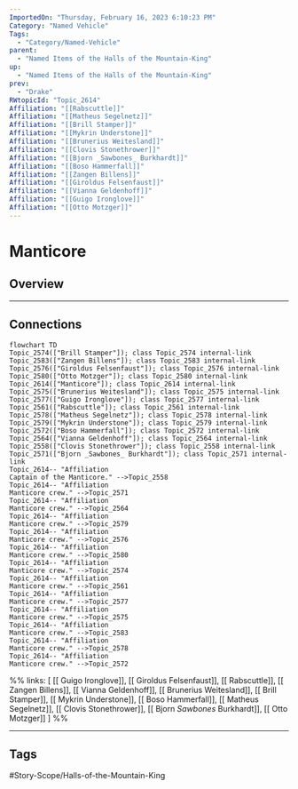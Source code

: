 ```yaml
---
ImportedOn: "Thursday, February 16, 2023 6:10:23 PM"
Category: "Named Vehicle"
Tags:
  - "Category/Named-Vehicle"
parent:
  - "Named Items of the Halls of the Mountain-King"
up:
  - "Named Items of the Halls of the Mountain-King"
prev:
  - "Drake"
RWtopicId: "Topic_2614"
Affiliation: "[[Rabscuttle]]"
Affiliation: "[[Matheus Segelnetz]]"
Affiliation: "[[Brill Stamper]]"
Affiliation: "[[Mykrin Understone]]"
Affiliation: "[[Brunerius Weitesland]]"
Affiliation: "[[Clovis Stonethrower]]"
Affiliation: "[[Bjorn _Sawbones_ Burkhardt]]"
Affiliation: "[[Boso Hammerfall]]"
Affiliation: "[[Zangen Billens]]"
Affiliation: "[[Giroldus Felsenfaust]]"
Affiliation: "[[Vianna Geldenhoff]]"
Affiliation: "[[Guigo Ironglove]]"
Affiliation: "[[Otto Motzger]]"
---
```

# Manticore
## Overview
---
## Connections
```mermaid
flowchart TD
Topic_2574(["Brill Stamper"]); class Topic_2574 internal-link
Topic_2583(["Zangen Billens"]); class Topic_2583 internal-link
Topic_2576(["Giroldus Felsenfaust"]); class Topic_2576 internal-link
Topic_2580(["Otto Motzger"]); class Topic_2580 internal-link
Topic_2614(["Manticore"]); class Topic_2614 internal-link
Topic_2575(["Brunerius Weitesland"]); class Topic_2575 internal-link
Topic_2577(["Guigo Ironglove"]); class Topic_2577 internal-link
Topic_2561(["Rabscuttle"]); class Topic_2561 internal-link
Topic_2578(["Matheus Segelnetz"]); class Topic_2578 internal-link
Topic_2579(["Mykrin Understone"]); class Topic_2579 internal-link
Topic_2572(["Boso Hammerfall"]); class Topic_2572 internal-link
Topic_2564(["Vianna Geldenhoff"]); class Topic_2564 internal-link
Topic_2558(["Clovis Stonethrower"]); class Topic_2558 internal-link
Topic_2571(["Bjorn _Sawbones_ Burkhardt"]); class Topic_2571 internal-link
Topic_2614-- "Affiliation
Captain of the Manticore." -->Topic_2558
Topic_2614-- "Affiliation
Manticore crew." -->Topic_2571
Topic_2614-- "Affiliation
Manticore crew." -->Topic_2564
Topic_2614-- "Affiliation
Manticore crew." -->Topic_2579
Topic_2614-- "Affiliation
Manticore crew." -->Topic_2576
Topic_2614-- "Affiliation
Manticore crew." -->Topic_2580
Topic_2614-- "Affiliation
Manticore crew." -->Topic_2574
Topic_2614-- "Affiliation
Manticore crew." -->Topic_2561
Topic_2614-- "Affiliation
Manticore crew." -->Topic_2577
Topic_2614-- "Affiliation
Manticore crew." -->Topic_2575
Topic_2614-- "Affiliation
Manticore crew." -->Topic_2583
Topic_2614-- "Affiliation
Manticore crew." -->Topic_2578
Topic_2614-- "Affiliation
Manticore crew." -->Topic_2572
```
%%
links: [ [[ Guigo Ironglove]], [[ Giroldus Felsenfaust]], [[ Rabscuttle]], [[ Zangen Billens]], [[ Vianna Geldenhoff]], [[ Brunerius Weitesland]], [[ Brill Stamper]], [[ Mykrin Understone]], [[ Boso Hammerfall]], [[ Matheus Segelnetz]], [[ Clovis Stonethrower]], [[ Bjorn _Sawbones_ Burkhardt]], [[ Otto Motzger]] ]
%%


---
## Tags
#Story-Scope/Halls-of-the-Mountain-King

